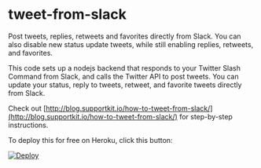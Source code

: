 # tweet-from-slack
Post tweets, replies, retweets and favorites directly from Slack. You can also disable new status update tweets, while still enabling replies, retweets, and favorites. 

This code sets up a nodejs backend that responds to your Twitter Slash Command from Slack, and calls the Twitter API to post tweets. You can update your status, reply to tweets, retweet, and favorite tweets directly from Slack.

Check out [http://blog.supportkit.io/how-to-tweet-from-slack/](http://blog.supportkit.io/how-to-tweet-from-slack/) for step-by-step instructions.

To deploy this for free on Heroku, click this button:

[![Deploy](https://www.herokucdn.com/deploy/button.png)](https://heroku.com/deploy)